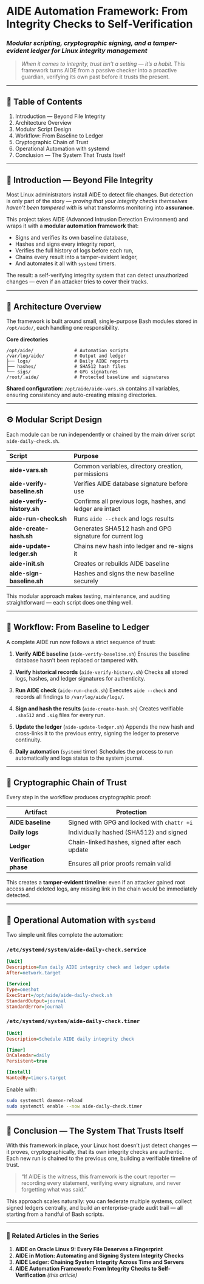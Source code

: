# **AIDE Automation Framework: From Integrity Checks to Self-Verification**

### *Modular scripting, cryptographic signing, and a tamper-evident ledger for Linux integrity management*

> *When it comes to integrity, trust isn’t a setting — it’s a habit.*
> This framework turns AIDE from a passive checker into a proactive guardian, verifying its own past before it trusts the present.

---

## 🧭 Table of Contents

1. Introduction — Beyond File Integrity
2. Architecture Overview
3. Modular Script Design
4. Workflow: From Baseline to Ledger
5. Cryptographic Chain of Trust
6. Operational Automation with systemd
7. Conclusion — The System That Trusts Itself

---

## 🧰 Introduction — Beyond File Integrity

Most Linux administrators install AIDE to detect file changes.
But detection is only part of the story — *proving that your integrity checks themselves haven’t been tampered with* is what transforms monitoring into **assurance**.

This project takes AIDE (Advanced Intrusion Detection Environment) and wraps it with a **modular automation framework** that:

* Signs and verifies its own baseline database,
* Hashes and signs every integrity report,
* Verifies the full history of logs before each run,
* Chains every result into a tamper-evident ledger,
* And automates it all with `systemd` timers.

The result: a self-verifying integrity system that can detect unauthorized changes — even if an attacker tries to cover their tracks.

---

## 🧩 Architecture Overview

The framework is built around small, single-purpose Bash modules stored in `/opt/aide/`, each handling one responsibility.

**Core directories**

```
/opt/aide/               # Automation scripts
/var/log/aide/           # Output and ledger
├── logs/                # Daily AIDE reports
├── hashes/              # SHA512 hash files
└── sigs/                # GPG signatures
/root/.aide/             # Protected baseline and signatures
```

**Shared configuration:**
`/opt/aide/aide-vars.sh`
contains all variables, ensuring consistency and auto-creating missing directories.

---

## ⚙️ Modular Script Design

Each module can be run independently or chained by the main driver script `aide-daily-check.sh`.

| Script                      | Purpose                                                   |
| :-------------------------- | :-------------------------------------------------------- |
| **aide-vars.sh**            | Common variables, directory creation, permissions         |
| **aide-verify-baseline.sh** | Verifies AIDE database signature before use               |
| **aide-verify-history.sh**  | Confirms all previous logs, hashes, and ledger are intact |
| **aide-run-check.sh**       | Runs `aide --check` and logs results                      |
| **aide-create-hash.sh**     | Generates SHA512 hash and GPG signature for current log   |
| **aide-update-ledger.sh**   | Chains new hash into ledger and re-signs it               |
| **aide-init.sh**            | Creates or rebuilds AIDE baseline                         |
| **aide-sign-baseline.sh**   | Hashes and signs the new baseline securely                |

This modular approach makes testing, maintenance, and auditing straightforward — each script does one thing well.

---

## 🔄 Workflow: From Baseline to Ledger

A complete AIDE run now follows a strict sequence of trust:

1. **Verify AIDE baseline** (`aide-verify-baseline.sh`)
   Ensures the baseline database hasn’t been replaced or tampered with.

2. **Verify historical records** (`aide-verify-history.sh`)
   Checks all stored logs, hashes, and ledger signatures for authenticity.

3. **Run AIDE check** (`aide-run-check.sh`)
   Executes `aide --check` and records all findings to `/var/log/aide/logs/`.

4. **Sign and hash the results** (`aide-create-hash.sh`)
   Creates verifiable `.sha512` and `.sig` files for every run.

5. **Update the ledger** (`aide-update-ledger.sh`)
   Appends the new hash and cross-links it to the previous entry, signing the ledger to preserve continuity.

6. **Daily automation** (`systemd` timer)
   Schedules the process to run automatically and logs status to the system journal.

---

## 🔐 Cryptographic Chain of Trust

Every step in the workflow produces cryptographic proof:

| Artifact               | Protection                                    |
| ---------------------- | --------------------------------------------- |
| **AIDE baseline**      | Signed with GPG and locked with `chattr +i`   |
| **Daily logs**         | Individually hashed (SHA512) and signed       |
| **Ledger**             | Chain-linked hashes, signed after each update |
| **Verification phase** | Ensures all prior proofs remain valid         |

This creates a **tamper-evident timeline**: even if an attacker gained root access and deleted logs, any missing link in the chain would be immediately detected.

---

## 🧱 Operational Automation with `systemd`

Two simple unit files complete the automation:

### `/etc/systemd/system/aide-daily-check.service`

```ini
[Unit]
Description=Run daily AIDE integrity check and ledger update
After=network.target

[Service]
Type=oneshot
ExecStart=/opt/aide/aide-daily-check.sh
StandardOutput=journal
StandardError=journal
```

### `/etc/systemd/system/aide-daily-check.timer`

```ini
[Unit]
Description=Schedule AIDE daily integrity check

[Timer]
OnCalendar=daily
Persistent=true

[Install]
WantedBy=timers.target
```

Enable with:

```bash
sudo systemctl daemon-reload
sudo systemctl enable --now aide-daily-check.timer
```

---

## 🧭 Conclusion — The System That Trusts Itself

With this framework in place, your Linux host doesn’t just detect changes — it proves, cryptographically, that its own integrity checks are authentic.
Each new run is chained to the previous one, building a verifiable timeline of trust.

> “If AIDE is the witness, this framework is the court reporter — recording every statement, verifying every signature, and never forgetting what was said.”

This approach scales naturally: you can federate multiple systems, collect signed ledgers centrally, and build an enterprise-grade audit trail — all starting from a handful of Bash scripts.

---

### 🧩 Related Articles in the Series

1. **AIDE on Oracle Linux 9: Every File Deserves a Fingerprint**
2. **AIDE in Motion: Automating and Signing System Integrity Checks**
3. **AIDE Ledger: Chaining System Integrity Across Time and Servers**
4. **AIDE Automation Framework: From Integrity Checks to Self-Verification** *(this article)*
